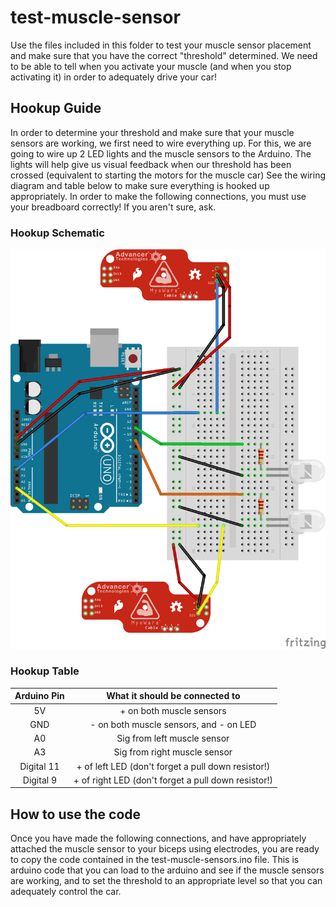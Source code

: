 # test-muscle-sensor
Use the files included in this folder to test your muscle sensor placement and make sure that you have the correct "threshold" determined. We need to be able to tell when you activate your muscle (and when you stop activating it) in order to adequately drive your car!

## Hookup Guide
In order to determine your threshold and make sure that your muscle sensors are working, we first need to wire everything up. For this, we are going to wire up 2 LED lights and the muscle sensors to the Arduino. The lights will help give us visual feedback when our threshold has been crossed (equivalent to starting the motors for the muscle car) See the wiring diagram and table below to make sure everything is hooked up appropriately. In order to make the following connections, you must use your breadboard correctly! If you aren't sure, ask.

### Hookup Schematic
![diagram](testSensorSchematic_bb.png "Schematic of wiring")

### Hookup Table
| Arduino Pin | What it should be connected to |
|:-----------:|:------------------------------:|
|      5V     | + on both muscle sensors       |
|    GND      | - on both muscle sensors, and - on LED       |
|    A0       | Sig from left muscle sensor    |
|    A3       | Sig from right muscle sensor   |
| Digital 11  | + of left LED (don't forget a pull down resistor!) |
| Digital 9   | + of right LED (don't forget a pull down resistor!) |

## How to use the code
Once you have made the following connections, and have appropriately attached the muscle sensor to your biceps using electrodes, you are ready to copy the code contained in the test-muscle-sensors.ino file. This is arduino code that you can load to the arduino and see if the muscle sensors are working, and to set the threshold to an appropriate level so that you can adequately control the car.